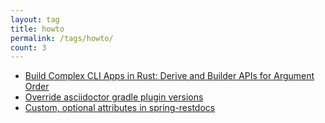 ```yaml
---
layout: tag
title: howto
permalink: /tags/howto/
count: 3
---
```


- [Build Complex CLI Apps in Rust: Derive and Builder APIs for Argument Order](https://cat-in-136.github.io/2024/07/build-complex-cli-apps-in-rust-derive-and-builder-apis-for-argument-order.html)
- [Override asciidoctor gradle plugin versions](http://thoughts.tostring.blog/override-asciidoctor-gradle-versions/)
- [Custom, optional attributes in spring-restdocs](http://thoughts.tostring.blog/custom-attributes-in-spring-restdocs/)

